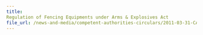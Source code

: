 ```yaml
---
title: 
Regulation of Fencing Equipments under Arms & Explosives Act 
file_url: /news-and-media/competent-authorities-circulars/2011-03-31-CA.pdf
---
```


